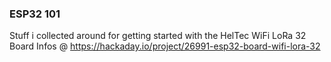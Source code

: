 ### ESP32 101 ###
Stuff i collected around for getting started with the HelTec WiFi LoRa 32 Board
Infos @ https://hackaday.io/project/26991-esp32-board-wifi-lora-32
